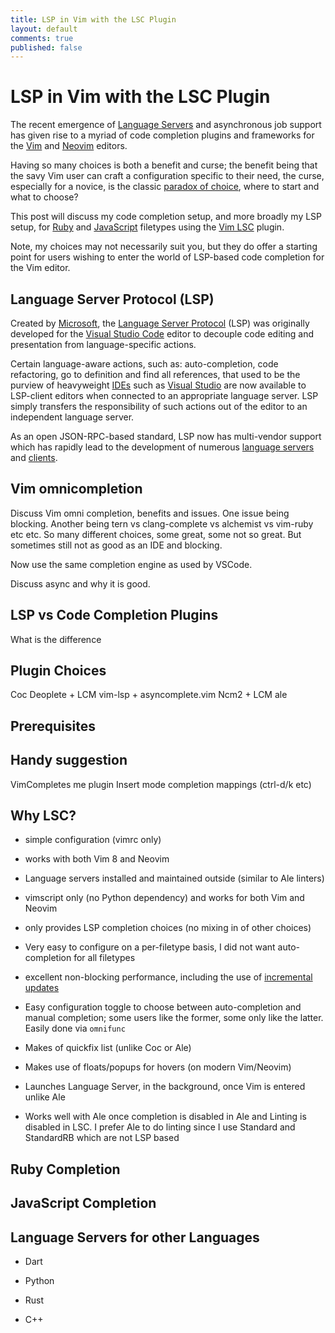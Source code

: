 ```yaml
---
title: LSP in Vim with the LSC Plugin
layout: default
comments: true
published: false
---
```


LSP in Vim with the LSC Plugin
===============================

The recent emergence of [Language
Servers](https://microsoft.github.io/language-server-protocol/implementors/servers)
and asynchronous job support has given rise to a myriad of code completion
plugins and frameworks for the [Vim](https://www.vim.org) and
[Neovim](https://neovim.io) editors.

Having so many choices is both a benefit and curse; the benefit being that the
savy Vim user can craft a configuration specific to their need, the curse,
especially for a novice, is the classic [paradox of
choice](https://whatis.techtarget.com/definition/paradox-of-choice), where to
start and what to choose?

This post will discuss my code completion setup, and more broadly my LSP setup,
for [Ruby](https://www.ruby-lang.org/en/) and
[JavaScript](https://developer.mozilla.org/en-US/docs/Web/JavaScript) filetypes
using the [Vim LSC](https://github.com/natebosch/vim-lsc) plugin.

Note, my choices may not necessarily suit you, but they do offer a starting
point for users wishing to enter the world of LSP-based code completion for the
Vim editor.

Language Server Protocol (LSP)
------------------------------

Created by [Microsoft](https://www.microsoft.com), the [Language Server
Protocol](https://microsoft.github.io/language-server-protocol/) (LSP) was
originally developed for the [Visual Studio Code](https://code.visualstudio.com)
editor to decouple code editing and presentation from language-specific
actions.

Certain language-aware actions, such as: auto-completion, code refactoring, go
to definition and find all references, that used to be the purview of
heavyweight
[IDEs](https://en.wikipedia.org/wiki/Integrated_development_environment) such as
[Visual Studio](https://www.visualstudio.com) are now available to LSP-client
editors when connected to an appropriate language server. LSP simply transfers
the responsibility of such actions out of the editor to an independent language
server.

As an open JSON-RPC-based standard, LSP now has multi-vendor support which has
rapidly lead to the development of numerous [language
servers](https://langserver.org/#implementations-server) and
[clients](https://langserver.org/#implementations-client).

Vim omnicompletion
------------------

Discuss Vim omni completion, benefits and issues. One issue being blocking.
Another being tern vs clang-complete vs alchemist vs vim-ruby etc etc. So many
different choices, some great, some not so great. But sometimes still not as
good as an IDE and blocking.

Now use the same completion engine as used by VSCode.

Discuss async and why it is good.

LSP vs Code Completion Plugins
------------------------------

What is the difference

Plugin Choices
--------------

Coc
Deoplete + LCM
vim-lsp + asyncomplete.vim
Ncm2 + LCM
ale

Prerequisites
-------------

Handy suggestion
----------------

VimCompletes me plugin
Insert mode completion mappings (ctrl-d/k etc)

Why LSC?
--------

- simple configuration (vimrc only)

- works with both Vim 8 and Neovim

- Language servers installed and maintained outside (similar to Ale linters)

- vimscript only (no Python dependency) and works for both Vim and Neovim

- only provides LSP completion choices (no mixing in of other choices)

- Very easy to configure on a per-filetype basis, I did not want auto-completion
  for all filetypes

- excellent non-blocking performance, including the use of [incremental
  updates](https://www.reddit.com/r/vim/comments/9zo98c/what_languageserver_client_does_everyone_use/eadqshn/)

- Easy configuration toggle to choose between auto-completion and manual
  completion; some users like the former, some only like the latter. Easily done
  via `omnifunc`

- Makes of quickfix list (unlike Coc or Ale)

- Makes use of floats/popups for hovers (on modern Vim/Neovim)

- Launches Language Server, in the background, once Vim is entered unlike Ale

- Works well with Ale once completion is disabled in Ale and Linting is disabled
  in LSC. I prefer Ale to do linting since I use Standard and StandardRB which
  are not LSP based

Ruby Completion
---------------

JavaScript Completion
---------------------

Language Servers for other Languages
------------------------------------

- Dart

- Python

- Rust

- C++
